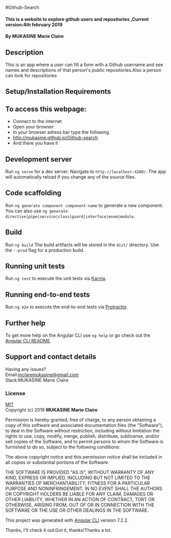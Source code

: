 #Github-Search
#### This is a website to explore github users and repositories ,Current version:4th february 2019

#### By **MUKASINE Marie Claire**

## Description
This is an app where a user can fill a form with a Github username and see names and descriptions of that person's public repositories.Also a person can look for repositories

## Setup/Installation Requirements
## To access this webpage:
* Connect to the internet
* Open your browser
* In your browser adress bar type the following
* http://mukasine.github.io/Github-search
* And there you have it



## Development server

Run `ng serve` for a dev server. Navigate to `http://localhost:4200/`. The app will automatically reload if you change any of the source files.

## Code scaffolding

Run `ng generate component component-name` to generate a new component. You can also use `ng generate directive|pipe|service|class|guard|interface|enum|module`.

## Build

Run `ng build`  The build artifacts will be stored in the `dist/` directory. Use the `--prod` flag for a production build.

## Running unit tests

Run `ng test` to execute the unit tests via [Karma](https://karma-runner.github.io).

## Running end-to-end tests

Run `ng e2e` to execute the end-to-end tests via [Protractor](http://www.protractortest.org/).

## Further help

To get more help on the Angular CLI use `ng help` or go check out the [Angular CLI README](https://github.com/angular/angular-cli/blob/master/README.md).

## Support and contact details
Having any issues?<br>
Email:mclaremukasine@gmail.com<br>
Slack:MUKASINE Marie Claire

### License
[MIT](https://choosealicense.com/licenses/mit/)<br>
Copyright (c) 2019 **MUKASINE Marie Claire** <br>


Permission is hereby granted, free of charge, to any person obtaining a copy
of this software and associated documentation files (the "Software"), to deal
in the Software without restriction, including without limitation the rights
to use, copy, modify, merge, publish, distribute, sublicense, and/or sell
copies of the Software, and to permit persons to whom the Software is
furnished to do so, subject to the following conditions:

The above copyright notice and this permission notice shall be included in all
copies or substantial portions of the Software.

THE SOFTWARE IS PROVIDED "AS IS", WITHOUT WARRANTY OF ANY KIND, EXPRESS OR
IMPLIED, INCLUDING BUT NOT LIMITED TO THE WARRANTIES OF MERCHANTABILITY,
FITNESS FOR A PARTICULAR PURPOSE AND NONINFRINGEMENT. IN NO EVENT SHALL THE
AUTHORS OR COPYRIGHT HOLDERS BE LIABLE FOR ANY CLAIM, DAMAGES OR OTHER
LIABILITY, WHETHER IN AN ACTION OF CONTRACT, TORT OR OTHERWISE, ARISING FROM,
OUT OF OR IN CONNECTION WITH THE SOFTWARE OR THE USE OR OTHER DEALINGS IN THE
SOFTWARE.







This project was generated with [Angular CLI](https://github.com/angular/angular-cli) version 7.2.2.

Thanks, I'll check it out.Got it, thanks!Thanks a lot.
